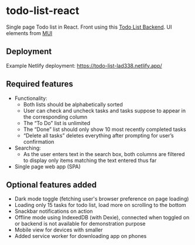 # todo-list-react
Single page Todo list in React. Front using this [Todo List Backend](https://github.com/lad338/todo-list-backend). UI elements from [MUI](https://mui.com/)

## Deployment
Example Netlify deployment: https://todo-list-lad338.netlify.app/

## Required features
- Functionality:
  - Both lists should be alphabetically sorted 
  - User can check and uncheck tasks and tasks suppose to appear in the corresponding column
  - The “To Do” list is unlimited
  - The “Done” list should only show 10 most recently completed tasks
  - “Delete all tasks” deletes everything after prompting for user’s confirmation
- Searching:
  - As the user enters text in the search box, both columns are filtered to display only items matching the text entered thus far
- Single page web app (SPA)

## Optional features added
- Dark mode toggle (fetching user's browser preference on page loading)
- Loading only 15 tasks for todo list, load more on scrolling to the bottom
- Snackbar notifications on action
- Offline mode using IndexedDB (with Dexie), connected when toggled on or backend is not available for demonstration purpose
- Mobile view for devices with smaller 
- Added service worker for downloading app on phones